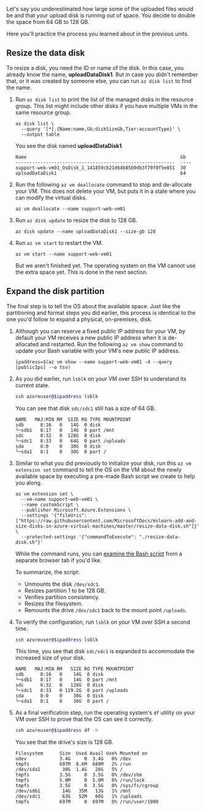 Let's say you underestimated how large some of the uploaded files would be and that your upload disk is running out of space. You decide to double the space from 64 GB to 128 GB.

Here you'll practice the process you learned about in the previous units.

## Resize the data disk

To resize a disk, you need the ID or name of the disk. In this case, you already know the name, **uploadDataDisk1**. But in case you didn't remember that, or it was created by someone else, you can run `az disk list` to find the name.

1. Run `az disk list` to print the list of the managed disks in the resource group. This list might include other disks if you have multiple VMs in the same resource group.

    ```azurecli
    az disk list \
      --query '[*].{Name:name,Gb:diskSizeGb,Tier:accountType}' \
      --output table
    ```

    You see the disk named **uploadDataDisk1**.

    ```output
    Name                                                        Gb
    ----------------------------------------------------------  ----
    support-web-vm01_OsDisk_1_141859cb21d64b85b9db3f70f0f5e851  30
    uploadDataDisk1                                             64
    ```

1. Run the following `az vm deallocate` command to stop and de-allocate your VM. This does not delete your VM, but puts it in a state where you can modify the virtual disks.

    ```azurecli
    az vm deallocate --name support-web-vm01
    ```

1. Run `az disk update` to resize the disk to 128 GB.

    ```azurecli
    az disk update --name uploadDataDisk1 --size-gb 128
    ```

1. Run `az vm start` to restart the VM.

    ```azurecli
    az vm start --name support-web-vm01
    ```

    But we aren't finished yet. The operating system on the VM cannot use the extra space yet. This is done in the next section.

## Expand the disk partition

The final step is to tell the OS about the available space. Just like the partitioning and format steps you did earlier, this process is identical to the one you'd follow to expand a physical, on-premises, disk.

1. Although you can reserve a fixed public IP address for your VM, by default your VM receives a new public IP address when it is de-allocated and restarted. Run the following `az vm show` command to update your Bash variable with your VM's new public IP address.

    ```azurecli
    ipaddress=$(az vm show --name support-web-vm01 -d --query [publicIps] --o tsv)
    ```

1. As you did earlier, run `lsblk` on your VM over SSH to understand its current state.

    ```bash
    ssh azureuser@$ipaddress lsblk
    ```

    You can see that disk `sdc/sdc1` still has a size of 64 GB.

    ```output
    NAME   MAJ:MIN RM  SIZE RO TYPE MOUNTPOINT
    sdb      8:16   0   14G  0 disk 
    └─sdb1   8:17   0   14G  0 part /mnt
    sdc      8:32   0  128G  0 disk 
    └─sdc1   8:33   0   64G  0 part /uploads
    sda      8:0    0   30G  0 disk 
    └─sda1   8:1    0   30G  0 part /
    ```

1. Similar to what you did previously to initialize your disk, run this `az vm extension set` command to tell the OS on the VM about the newly available space by executing a pre-made Bash script we create to help you along.

    ```azurecli
    az vm extension set \
      --vm-name support-web-vm01 \
      --name customScript \
      --publisher Microsoft.Azure.Extensions \
      --settings '{"fileUris":["https://raw.githubusercontent.com/MicrosoftDocs/mslearn-add-and-size-disks-in-azure-virtual-machines/master/resize-data-disk.sh"]}' \
      --protected-settings '{"commandToExecute": "./resize-data-disk.sh"}'
    ```

    While the command runs, you can [examine the Bash script](https://raw.githubusercontent.com/MicrosoftDocs/mslearn-add-and-size-disks-in-azure-virtual-machines/master/resize-data-disk.sh?azure-portal=true) from a separate browser tab if you'd like.

    To summarize, the script:

    * Unmounts the disk `/dev/sdc1`.
    * Resizes partition 1 to be 128 GB.
    * Verifies partition consistency.
    * Resizes the filesystem.
    * Remounts the drive `/dev/sdc1` back to the mount point `/uploads`.

1. To verify the configuration, run `lsblk` on your VM over SSH a second time.

    ```bash
    ssh azureuser@$ipaddress lsblk
    ```

    This time, you see that disk `sdc/sdc1` is expanded to accommodate the increased size of your disk.

    ```output
    NAME   MAJ:MIN RM   SIZE RO TYPE MOUNTPOINT
    sdb      8:16   0    14G  0 disk 
    └─sdb1   8:17   0    14G  0 part /mnt
    sdc      8:32   0   128G  0 disk 
    └─sdc1   8:33   0 119.2G  0 part /uploads
    sda      8:0    0    30G  0 disk 
    └─sda1   8:1    0    30G  0 part /
    ```

1. As a final verification step, run the operating system's `df` utility on your VM over SSH to prove that the OS can see it correctly.

    ```bash
    ssh azureuser@$ipaddress df -h
    ```

    You see that the drive's size is 128 GB.

    ```output
    Filesystem      Size  Used Avail Use% Mounted on
    udev            3.4G     0  3.4G   0% /dev
    tmpfs           697M  8.6M  689M   2% /run
    /dev/sda1        30G  1.4G   28G   5% /
    tmpfs           3.5G     0  3.5G   0% /dev/shm
    tmpfs           5.0M     0  5.0M   0% /run/lock
    tmpfs           3.5G     0  3.5G   0% /sys/fs/cgroup
    /dev/sdb1        14G   35M   13G   1% /mnt
    /dev/sdc1        63G   52M   60G   1% /uploads
    tmpfs           697M     0  697M   0% /run/user/1000
    ```